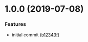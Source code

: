 # 1.0.0 (2019-07-08)


### Features

* initial commit ([b12343f](https://github.com/open-rpc/semantic-release-plugin/commit/b12343f))
